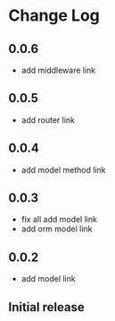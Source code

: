 # Change Log

## 0.0.6
- add middleware link
## 0.0.5
- add router link
## 0.0.4
- add model method link
## 0.0.3
- fix all add model link
- add orm model link

## 0.0.2
- add model link

## Initial release